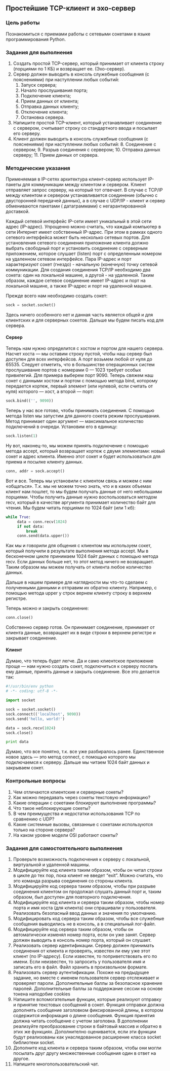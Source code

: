 ## Простейшие TCP-клиент и эхо-сервер

### Цель работы

Познакомиться с приемами работы с сетевыми сокетами в языке программирования Python.

### Задания для выполнения

1. Создать простой TCP-сервер, который принимает от клиента строку (порциями по 1 КБ) и возвращает ее. (Эхо-сервер).
2. Сервер должен выводить в консоль служебные сообщения (с пояснениями) при наступлении любых событий:
    1. Запуск сервера;
    2. Начало прослушивания порта;
    3. Подключение клиента;
    4. Прием данных от клиента;
    5. Отправка данных клиенту;
    6. Отключение клиента;
    7. Остановка сервера.
3. Напишите простой TCP-клиент, который устанавливает соединение с сервером, считывает строку со стандартного ввода и
   посылает его серверу.
4. Клиент должен выводить в консоль служебные сообщения (с пояснениями) при наступлении любых событий:
    8. Соединение с сервером;
    9. Разрыв соединения с сервером;
    10. Отправка данных серверу;
    11. Прием данных от сервера.

### Методические указания

Применяемая в IP-сетях архитектура клиент-сервер использует IP-пакеты для коммуникации между клиентом и сервером. Клиент
отправляет запрос серверу, на который тот отвечает. В случае с TCP/IP между клиентом и сервером устанавливается
соединение (обычно с двусторонней передачей данных), а в случае с UDP/IP - клиент и сервер обмениваются пакетами (
датаграммами) с негарантированной доставкой.

Каждый сетевой интерфейс IP-сети имеет уникальный в этой сети адрес (IP-адрес). Упрощенно можно считать, что каждый
компьютер в сети Интернет имеет собственный IP-адрес. При этом в рамках одного сетевого интерфейса может быть несколько
сетевых портов. Для установления сетевого соединения приложение клиента должно выбрать свободный порт и установить
соединение с серверным приложением, которое слушает (listen) порт с определенным номером на удаленном сетевом
интерфейсе. Пара IP-адрес и порт характеризуют сокет (гнездо) - начальную (конечную) точку сетевой коммуникации. Для
создания соединения TCP/IP необходимо два сокета: один на локальной машине, а другой - на удаленной. Таким образом,
каждое сетевое соединение имеет IP-адрес и порт на локальной машине, а также IP-адрес и порт на удаленной машине.

Прежде всего нам необходимо создать сокет:

``` python
sock = socket.socket()
```

Здесь ничего особенного нет и данная часть является общей и для клиентских и для серверных сокетов. Дальше мы будем
писать код для сервера.

#### Сервер

Теперь нам нужно определится с хостом и портом для нашего сервера. Насчет хоста — мы оставим строку пустой, чтобы наш
сервер был доступен для всех интерфейсов. А порт возьмем любой от нуля до 65535. Следует отметить, что в большинстве
операционных систем прослушивание портов с номерами 0 — 1023 требует особых привилегий. Для примера выберем порт 9090.
Теперь свяжем наш сокет с данными хостом и портом с помощью метода bind, которому передается кортеж, первый элемент (или
нулевой, если считать от нуля) которого — хост, а второй — порт:

``` python
sock.bind(('', 9090))
```

Теперь у нас все готово, чтобы принимать соединения. С помощью метода listen мы запустим для данного сокета режим
прослушивания. Метод принимает один аргумент — максимальное количество подключений в очереди. Установим его в единицу:

``` python
sock.listen(1)
```

Ну вот, наконец-то, мы можем принять подключение с помощью метода accept, который возвращает кортеж с двумя элементами:
новый сокет и адрес клиента. Именно этот сокет и будет использоваться для приема и посылке клиенту данных.

``` python
conn, addr = sock.accept()
```

Вот и все. Теперь мы установили с клиентом связь и можем с ним «общаться». Т.к. мы не можем точно знать, что и в каких
объемах клиент нам пошлет, то мы будем получать данные от него небольшими порциями. Чтобы получить данные нужно
воспользоваться методом recv, который в качестве аргумента принимает количество байт для чтения. Мы будем читать
порциями по 1024 байт (или 1 кб):

``` python
while True:
     data = conn.recv(1024)
     if not data:
         break
     conn.send(data.upper())
```

Как мы и говорили для общения с клиентом мы используем сокет, который получили в результате выполнения метода accept. Мы
в бесконечном цикле принимаем 1024 байт данных с помощью метода recv. Если данных больше нет, то этот метод ничего не
возвращает. Таким образом мы можем получать от клиента любое количество данных.

Дальше в нашем примере для наглядности мы что-то сделаем с полученными данными и отправим их обратно клиенту. Например,
с помощью метода upper у строк вернем клиенту строку в верхнем регистре.

Теперь можно и закрыть соединение:

``` python
conn.close()
```

Собственно сервер готов. Он принимает соединение, принимает от клиента данные, возвращает их в виде строки в верхнем
регистре и закрывает соединение.

#### Клиент

Думаю, что теперь будет легче. Да и само клиентское приложение проще — нам нужно создать сокет, подключиться к серверу
послать ему данные, принять данные и закрыть соединение. Все это делается так:

```python
#!/usr/bin/env python
# -*- coding: utf-8 -*-

import socket

sock = socket.socket()
sock.connect(('localhost', 9090))
sock.send('hello, world!')

data = sock.recv(1024)
sock.close()

print data
```

Думаю, что все понятно, т.к. все уже разбиралось ранее. Единственное новое здесь — это метод connect, с помощью которого
мы подключаемся к серверу. Дальше мы читаем 1024 байт данных и закрываем сокет.

### Контрольные вопросы

1. Чем отличаются клиентские и серверные сокеты?
2. Как можно передавать через сокеты текстовую информацию?
3. Какие операции с сокетами блокируют выполнение программы?
4. Что такое неблокирующие сокеты?
5. В чем преимущества и недостатки использования TCP по сравнению с UDP?
6. Какие системные вызовы, связанные с сокетами используются только на стороне сервера?
7. На каком уровне модели OSI работают сокеты?

### Задания для самостоятельного выполнения

1. Проверьте возможность подключения к серверу с локальной, виртуальной и удаленной машины.
2. Модифицируйте код клиента таким образом, чтобы он читал строки в цикле до тех пор, пока клиент не введет “exit”.
   Можно считать, что это команда разрыва соединения со стороны клиента.
3. Модифицируйте код сервера таким образом, чтобы при разрыве соединения клиентом он продолжал слушать данный порт и,
   таким образом, был доступен для повторного подключения.
4. Модифицируйте код клиента и сервера таким образом, чтобы номер порта и имя хоста (для клиента) они спрашивали у
   пользователя. Реализовать безопасный ввод данных и значения по умолчанию.
5. Модифицировать код сервера таким образом, чтобы все служебные сообщения выводились не в консоль, а в специальный
   лог-файл.
6. Модифицируйте код сервера таким образом, чтобы он автоматически изменял номер порта, если он уже занят. Сервер должен
   выводить в консоль номер порта, который он слушает.
7. Реализовать сервер идентификации. Сервер должен принимать соединения от клиента и проверять, известен ли ему уже этот
   клиент (по IP-адресу). Если известен, то поприветствовать его по имени. Если неизвестен, то запросить у пользователя
   имя и записать его в файл. Файл хранить в произвольном формате.
8. Реализовать сервер аутентификации. Похоже на предыдущее задание, но вместе с именем пользователя сервер отслеживает и
   проверяет пароли. Дополнительные баллы за безопасное хранение паролей. Дополнительные баллы за поддержание сессии на
   основе токена наподобие cookies
9. Напишите вспомогательные функции, которые реализуют отправку и принятие текстовых сообщений в сокет. Функция отправки
   должна дополнять сообщение заголовком фиксированной длины, в котором содержится информация о длине сообщения. Функция
   принятия должна читать сообщение с учетом заголовка. В дополнении реализуйте преобразование строки в байтовый массив
   и обратно в этих же функциях. Дополнително оценивается, если эти функции будут реализованы как унаследованное
   расширение класса socket библиотеки socket.
10. Дополните код клиента и сервера таким образом, чтобы они могли посылать друг другу множественные сообщения один в
    ответ на другое.
11. Напишите многопользовательский чат.